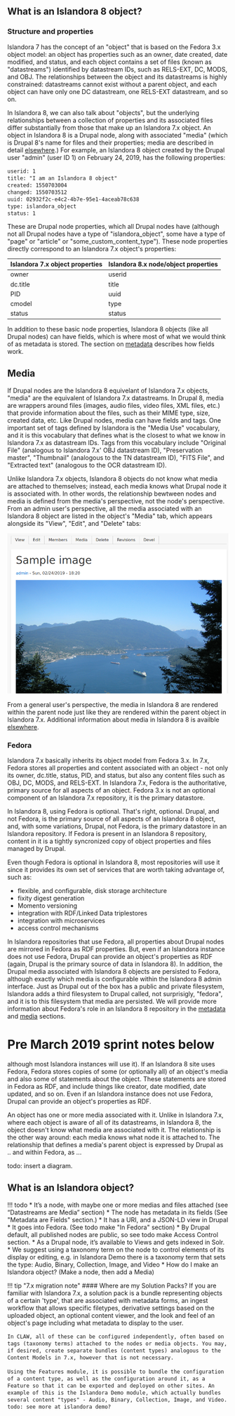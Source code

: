 ## What is an Islandora 8 object?

### Structure and properties

Islandora 7 has the concept of an "object" that is based on the Fedora 3.x object model: an object has properties such as an owner, date created, date modified, and status, and each object contains a set of files (known as "datastreams") identified by datastream IDs, such as RELS-EXT, DC, MODS, and OBJ. The relationships between the object and its datastreams is highly constrained: datastreams cannot exist without a parent object, and each object can have only one DC datastream, one RELS-EXT datastream, and so on.

In Islandora 8, we can also talk about "objects", but the underlying relationships between a collection of properties and its associated files differ substantially from those that make up an Islandora 7.x object. An object in Islandora 8 is a Drupal node, along with associated "media" (which is Drupal 8's name for files and their properties; media are described in detail [elsewhere](datastreams.md).) For example, an Islandora 8 object created by the Drupal user "admin" (user ID 1) on February 24, 2019, has the following properties:

```
userid: 1
title: "I am an Islandora 8 object"
created: 1550703004
changed: 1550703512
uuid: 02932f2c-e4c2-4b7e-95e1-4aceab78c638
type: islandora_object
status: 1
```

These are Drupal node properties, which all Drupal nodes have (although not all Drupal nodes have a type of "islandora_object", some have a type of "page" or "article" or "some_custom_content_type"). These node properties directly correspond to an Islandora 7.x object's properties:

Islandora 7.x object properties | Islandora 8.x node/object properties
------------ | -------------
owner | userid
dc.title | title
PID | uuid
cmodel | type
status | status

In addition to these basic node properties, Islandora 8 objects (like all Drupal nodes) can have fields, which is where most of what we would think of as metadata is stored. The section on [metadata](metadata.md) describes how fields work.

## Media

If Drupal nodes are the Islandora 8 equivelant of Islandora 7.x objects, "media" are the equivalent of Islandora 7.x datastreams. In Drupal 8, media are wrappers around files (images, audio files, video files, XML files, etc.) that provide information about the files, such as their MIME type, size, created data, etc. Like Drupal nodes, media can have fields and tags. One important set of tags defined by Islandora is the "Media Use" vocabulary, and it is this vocabulary that defines what is the closest to what we know in Islandora 7.x as datastream IDs. Tags from this vocabulary include "Original File" (analogous to Islandora 7.x' OBJ datastream ID), "Preservation master", "Thumbnail" (analogous to the TN datastream ID), "FITS File", and "Extracted text" (analogous to the OCR datastream ID).

Unlike Islandora 7.x objects, Islandora 8 objects do not know what media are attached to themselves; instead, each media knows what Drupal node it is associated with. In other words, the relationship bewtween nodes and media is defined from the media's perspective, not the node's perspective. From an admin user's perspective, all the media associated with an Islandora 8 object are listed in the object's "Media" tab, which appears alongside its "View", "Edit", and "Delete" tabs:

![Media tab](../assets/media_tab.png)


From a general user's perspective, the media in Islandora 8 are rendered within the parent node just like they are rendered within the parent object in Islandora 7.x. Additional information about media in Islandora 8 is availble [elsewhere](datastreams.md).

### Fedora

Islandora 7.x basically inherits its object model from Fedora 3.x. In 7.x, Fedora stores all properties and content associated with an object - not only its owner, dc.title, status, PID, and status, but also any content files such as OBJ, DC, MODS, and RELS-EXT. In Islandora 7.x, Fedora is the authoritative, primary source for all aspects of an object. Fedora 3.x is not an optional component of an Islandora 7.x repository, it is the primary datastore.

In Islandora 8, using Fedora is optional. That's right, optional. Drupal, and not Fedora, is the primary source of all aspects of an Islandora 8 object, and, with some variations, Drupal, not Fedora, is the primary datastore in an Islandora repository. If Fedora is present in an Islandora 8 repository, content in it is a tightly syncronized copy of object properties and files managed by Drupal.

Even though Fedora is optional in Islandora 8, most repositories will use it since it provides its own set of services that are worth taking advantage of, such as:

* flexible, and configurable, disk storage architecture
* fixity digest generation
* Momento versioning
* integration with RDF/Linked Data triplestores
* integration with microservices
* access control mechanisms

In Islandora repositories that use Fedora, all properties about Drupal nodes are mirrored in Fedora as RDF properties. But, even if an Islandora instance does not use Fedora, Drupal can provide an object's properties as RDF (again, Drupal is the primary source of data in Islandora 8). In addition, the Drupal media associated with Islandora 8 objects are persisted to Fedora, although exactly which media is configurable within the Islandora 8 admin interface. Just as Drupal out of the box has a public and private filesystem, Islandora adds a third filesystem to Drupal called, not surprisigly, "fedora", and it is to this filesystem that media are persisted. We will provide more information about Fedora's role in an Islandora 8 repository in the [metadata](metadata.md) and [media](media.md) sections.


# Pre March 2019 sprint notes below

although most Islandora instances will use it). If an Islandora 8 site uses Fedora, Fedora stores copies of some (or optionally all) of an object's media and also some of statements about the object. These statements are stored in Fedora as RDF, and include things like creator, date modified, date updated, and so on. Even if an Islandora instance does not use Fedora, Drupal can provide an object's properties as RDF.

An object has one or more media associated with it. Unlike in Islandora 7.x, where each object is aware of all of its datastreams, in Islandora 8, the object doesn't know what media are associated with it. The relationship is the other way around: each media knows what node it is attached to. The relationship that defines a media's parent object is expressed by Drupal as .. and within Fedora, as ...

todo: insert a diagram.

## What is an Islandora object?

!!! todo
    * It’s a node, with maybe one or more medias and files attached (see “Datastreams are Media” section)
    * The node has metadata in its fields (See "Metadata are Fields" section.)
    * It has a URI, and a JSON-LD view in Drupal
    * It goes into Fedora. (See todo make "In Fedora" section)
    * By Drupal default, all published nodes are public, so see todo make Access Control section.
    * As a Drupal node, it’s available to Views and gets indexed in Solr.
    * We suggest using a taxonomy term on the node to control elements of its display or editing, e.g. in Islandora Demo there is a taxonomy term that sets the type: Audio, Binary, Collection, Image, and Video
    * How do I make an Islandora object? (Make a node, then add a Media)


!!! tip "7.x migration note"
    #### Where are my Solution Packs?
    If you are familiar with Islandora 7.x, a solution pack is a bundle representing objects of a certain 'type', that are associated with metadata forms, an ingest workflow that allows specific filetypes, derivative settings based on the uploaded object, an optional content viewer, and the look and feel of an object's page including what metadata to display to the user.

    In CLAW, all of these can be configured independently, often based on tags (taxonomy terms) attached to the nodes or media objects. You may, if desired, create separate bundles (content types) analogous to the Content Models in 7.x, however that is not necessary.

    Using the Features module, it is possible to bundle the configuration of a content type, as well as the configuration around it, as a Feature so that it can be exported and deployed on other sites. An example of this is the Islandora Demo module, which actually bundles several content "types" - Audio, Binary, Collection, Image, and Video. todo: see more at islandora demo?
